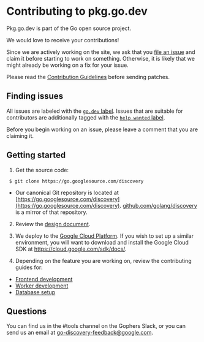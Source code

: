 # Contributing to pkg.go.dev

Pkg.go.dev is part of the Go open source project.

We would love to receive your contributions!

Since we are actively working on the site, we ask that you
[file an issue](https://golang.org/s/discovery-feedback) and claim it before
starting to work on something. Otherwise, it is likely that we might already be
working on a fix for your issue.

Please read the [Contribution Guidelines](https://golang.org/doc/contribute.html)
before sending patches.

## Finding issues

All issues are labeled with the [`go.dev`
label](https://github.com/golang/go/issues?utf8=%E2%9C%93&q=is%3Aissue+is%3Aopen+label%3Ago.dev).
Issues that are suitable for contributors are additionally tagged with the
[`help wanted` label](https://github.com/golang/go/issues?utf8=%E2%9C%93&q=is%3Aissue+is%3Aopen+label%3Ago.dev+label%3A%22help+wanted%22+).

Before you begin working on an issue, please leave a comment that you are claiming it.


## Getting started

1. Get the source code:

` $ git clone https://go.googlesource.com/discovery`

- Our canonical Git repository is located at [https://go.googlesource.com/discovery](https://go.googlesource.com/discovery). [github.com/golang/discovery](https://github.com/golang/discovery) is a mirror of that repository.

2. Review the [design document](doc/design.md).

3. We deploy to the [Google Cloud Platform](https://cloud.google.com). If you
wish to set up a similar environment, you will want to
download and install the Google Cloud SDK at https://cloud.google.com/sdk/docs/.

4. Depending on the feature you are working on, review the contributing guides for:

- [Frontend development](doc/frontend.md)
- [Worker development](doc/worker.md)
- [Database setup](doc/postgres.md)

## Questions

You can find us in the #tools channel on the Gophers Slack, or you can send us
an email at go-discovery-feedback@google.com.
